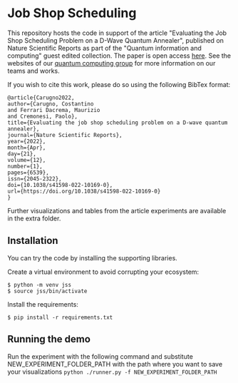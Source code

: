 # Job Shop Scheduling
This repository hosts the code in support of the article "Evaluating the Job Shop Scheduling Problem on a D-Wave Quantum Annealer", published on Nature Scientific Reports as part of the "Quantum information and computing" guest edited collection. The paper is open access [here](https://doi.org/10.1038/s41598-022-10169-0). See the websites of our [quantum computing group](https://quantum.polimi.it/) for more information on our teams and works.

If you wish to cite this work, please do so using the following BibTex format:
```
@article{Carugno2022,
author={Carugno, Costantino
and Ferrari Dacrema, Maurizio
and Cremonesi, Paolo},
title={Evaluating the job shop scheduling problem on a D-wave quantum annealer},
journal={Nature Scientific Reports},
year={2022},
month={Apr},
day={21},
volume={12},
number={1},
pages={6539},
issn={2045-2322},
doi={10.1038/s41598-022-10169-0},
url={https://doi.org/10.1038/s41598-022-10169-0}
}
```

Further visualizations and tables from the article experiments are available in the extra folder.

## Installation
You can try the code by installing the supporting libraries. 

Create a virtual environment to avoid corrupting your ecosystem:
```
$ python -m venv jss
$ source jss/bin/activate
```

Install the requirements:
```
$ pip install -r requirements.txt
```

## Running the demo
Run the experiment with the following command and substitute NEW_EXPERIMENT_FOLDER_PATH with the path where you want to save your visualizations
`python ./runner.py -f NEW_EXPERIMENT_FOLDER_PATH`
